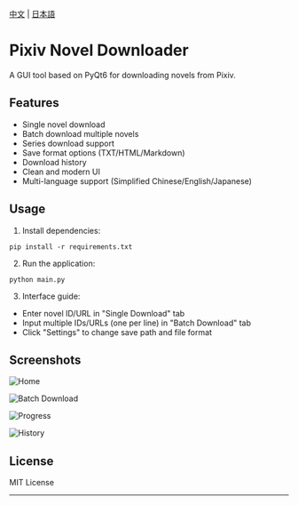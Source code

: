[中文](README.md) | [日本語](README_ja.md)
# Pixiv Novel Downloader

A GUI tool based on PyQt6 for downloading novels from Pixiv.

## Features

- Single novel download
- Batch download multiple novels
- Series download support
- Save format options (TXT/HTML/Markdown)
- Download history
- Clean and modern UI
- Multi-language support (Simplified Chinese/English/Japanese)

## Usage

1. Install dependencies:
```
pip install -r requirements.txt
```

2. Run the application:
```
python main.py
```

3. Interface guide:
- Enter novel ID/URL in "Single Download" tab
- Input multiple IDs/URLs (one per line) in "Batch Download" tab
- Click "Settings" to change save path and file format

## Screenshots

![Home](https://github.com/user-attachments/assets/aebb64fc-5f45-41a4-840f-18fcce7287f4)

![Batch Download](https://github.com/user-attachments/assets/5e514c6c-d79f-4b91-b312-e89abf5a5c20)

![Progress](https://github.com/user-attachments/assets/fe8fbc1e-3d06-482d-84aa-78a00486a5e2)

![History](https://github.com/user-attachments/assets/57ed96a6-5891-49a3-ba9b-6b0b14b178dc)

## License

MIT License

---
